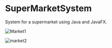 # SuperMarketSystem
System for a supermarket using Java and JavaFX.

![Market1](https://user-images.githubusercontent.com/38922397/132951572-31241070-3f6a-4225-a2ab-ec6f88990249.JPG)


![market2](https://user-images.githubusercontent.com/38922397/132951684-9623c4bc-5eba-45a1-8ab7-0475aa3bccaa.JPG)



